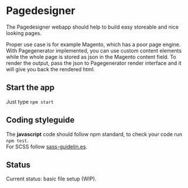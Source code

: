 # Pagedesigner

The Pagedesigner webapp should help to build easy storeable and nice looking pages.

Proper use case is for example Magento, which has a poor page engine. With Pagegenerator implemented, you can use custom content elements while the whole page is stored as json in the Magento content field. To render the output, pass the json to Pagegenerator render interface and it will give you back the rendered html.

## Start the app

Just type `npm start`

## Coding styleguide

The **javascript** code should follow npm standard, to check your code run `npm test`.  
For SCSS follow [sass-guidelin.es](https://sass-guidelin.es/). 

## Status
Current status: basic file setup (WIP).
